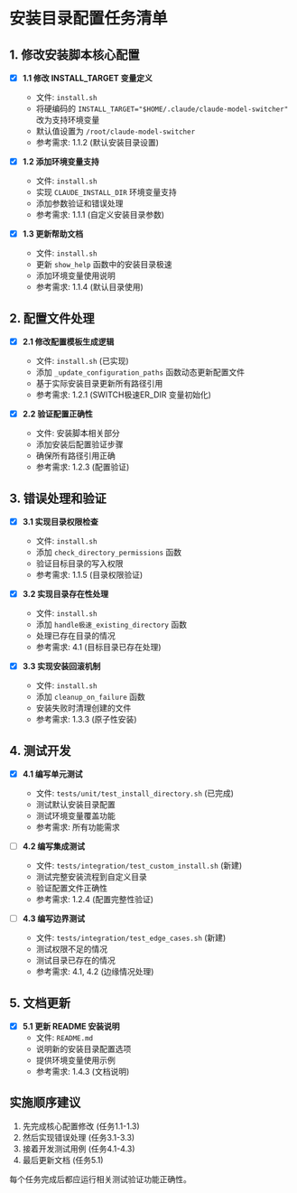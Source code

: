 # 安装目录配置任务清单

## 1. 修改安装脚本核心配置

- [x] **1.1 修改 INSTALL_TARGET 变量定义**
  - 文件: `install.sh`
  - 将硬编码的 `INSTALL_TARGET="$HOME/.claude/claude-model-switcher"` 改为支持环境变量
  - 默认值设置为 `/root/claude-model-switcher`
  - 参考需求: 1.1.2 (默认安装目录设置)

- [x] **1.2 添加环境变量支持**
  - 文件: `install.sh`
  - 实现 `CLAUDE_INSTALL_DIR` 环境变量支持
  - 添加参数验证和错误处理
  - 参考需求: 1.1.1 (自定义安装目录参数)

- [x] **1.3 更新帮助文档**
  - 文件: `install.sh`
  - 更新 `show_help` 函数中的安装目录极速
  - 添加环境变量使用说明
  - 参考需求: 1.1.4 (默认目录使用)

## 2. 配置文件处理

- [x] **2.1 修改配置模板生成逻辑**
  - 文件: `install.sh` (已实现)
  - 添加 `_update_configuration_paths` 函数动态更新配置文件
  - 基于实际安装目录更新所有路径引用
  - 参考需求: 1.2.1 (SWITCH极速ER_DIR 变量初始化)

- [x] **2.2 验证配置正确性**
  - 文件: 安装脚本相关部分
  - 添加安装后配置验证步骤
  - 确保所有路径引用正确
  - 参考需求: 1.2.3 (配置验证)

## 3. 错误处理和验证

- [x] **3.1 实现目录权限检查**
  - 文件: `install.sh`
  - 添加 `check_directory_permissions` 函数
  - 验证目标目录的写入权限
  - 参考需求: 1.1.5 (目录权限验证)

- [x] **3.2 实现目录存在性处理**
  - 文件: `install.sh`
  - 添加 `handle极速_existing_directory` 函数
  - 处理已存在目录的情况
  - 参考需求: 4.1 (目标目录已存在处理)

- [x] **3.3 实现安装回滚机制**
  - 文件: `install.sh`
  - 添加 `cleanup_on_failure` 函数
  - 安装失败时清理创建的文件
  - 参考需求: 1.3.3 (原子性安装)

## 4. 测试开发

- [x] **4.1 编写单元测试**
  - 文件: `tests/unit/test_install_directory.sh` (已完成)
  - 测试默认安装目录配置
  - 测试环境变量覆盖功能
  - 参考需求: 所有功能需求

- [ ] **4.2 编写集成测试**
  - 文件: `tests/integration/test_custom_install.sh` (新建)
  - 测试完整安装流程到自定义目录
  - 验证配置文件正确性
  - 参考需求: 1.2.4 (配置完整性验证)

- [ ] **4.3 编写边界测试**
  - 文件: `tests/integration/test_edge_cases.sh` (新建)
  - 测试权限不足的情况
  - 测试目录已存在的情况
  - 参考需求: 4.1, 4.2 (边缘情况处理)

## 5. 文档更新

- [x] **5.1 更新 README 安装说明**
  - 文件: `README.md`
  - 说明新的安装目录配置选项
  - 提供环境变量使用示例
  - 参考需求: 1.4.3 (文档说明)

## 实施顺序建议

1. 先完成核心配置修改 (任务1.1-1.3)
2. 然后实现错误处理 (任务3.1-3.3)  
3. 接着开发测试用例 (任务4.1-4.3)
4. 最后更新文档 (任务5.1)

每个任务完成后都应运行相关测试验证功能正确性。